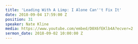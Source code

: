 ```yaml
---
title: 'Leading With A Limp: I Alone Can''t Fix It'
date: 2018-09-04 17:59:00 Z
position: 31
speaker: Nate Kline
media: https://www.youtube.com/embed/D0X6fEKlb4A?ecver=2
sermon_date: 2018-09-02 10:00:00 Z
---
```


